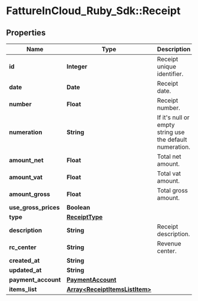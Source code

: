 # FattureInCloud_Ruby_Sdk::Receipt

## Properties

| Name | Type | Description | Notes |
| ---- | ---- | ----------- | ----- |
| **id** | **Integer** | Receipt unique identifier. | [optional] |
| **date** | **Date** | Receipt date. | [optional] |
| **number** | **Float** | Receipt number. | [optional] |
| **numeration** | **String** | If it&#39;s null or empty string use the default numeration. | [optional] |
| **amount_net** | **Float** | Total net amount. | [optional] |
| **amount_vat** | **Float** | Total vat amount. | [optional] |
| **amount_gross** | **Float** | Total gross amount. | [optional] |
| **use_gross_prices** | **Boolean** |  | [optional] |
| **type** | [**ReceiptType**](ReceiptType.md) |  | [optional] |
| **description** | **String** | Receipt description. | [optional] |
| **rc_center** | **String** | Revenue center. | [optional] |
| **created_at** | **String** |  | [optional] |
| **updated_at** | **String** |  | [optional] |
| **payment_account** | [**PaymentAccount**](PaymentAccount.md) |  | [optional] |
| **items_list** | [**Array&lt;ReceiptItemsListItem&gt;**](ReceiptItemsListItem.md) |  | [optional] |

